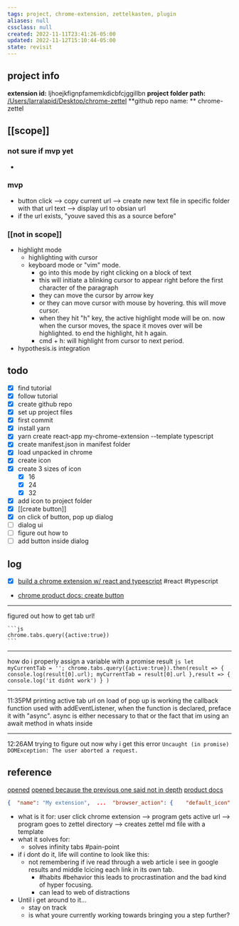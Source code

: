```yaml
---
tags: project, chrome-extension, zettelkasten, plugin
aliases: null
cssclass: null
created: 2022-11-11T23:41:26-05:00
updated: 2022-11-12T15:10:44-05:00
state: revisit
---
```

## project info 
**extension id:** ljhoejkfignpfamemkdicbfcjggillbn
**project folder path:**  [/Users/larralapid/Desktop/chrome-zettel](/Users/larralapid/Desktop/chrome-zettel)
**github repo name: ** chrome-zettel

## [[scope]]
### not sure if mvp yet 
- 
### mvp
- button click --> copy current url --> create new text file in specific folder with that url text --> display url to obsian url 
- if the url exists, "youve saved this as a source before"

### [[not in scope]]
- highlight mode 
	- highlighting with cursor 
	- keyboard mode or "vim" mode. 
		- go into this mode by right clicking on a block of text 
		- this will initiate a blinking cursor to appear right before the first character of the paragraph 
		- they can move the cursor by arrow key 
		- or they can move cursor with mouse by hovering. this will move cursor. 
		- when they hit "h" key, the active highlight mode will be on. now when the cursor moves, the space it moves over will be highlighted. to end the highlight, hit h again. 
		- cmd + h: will highlight from cursor to next period.
- hypothesis.is integration 

## todo
- [x] find tutorial
- [x] follow tutorial 
- [x] create github repo 
- [x] set up project files 
- [x] first commit 
- [x] install yarn
- [x] yarn create react-app my-chrome-extension --template typescript
- [x] create manifest.json in manifest folder
- [x] load unpacked in chrome 
- [x] create icon 
- [x] create 3 sizes of icon
	- [x] 16
	- [x] 24
	- [x] 32
- [x] add icon to project folder 
- [x] [[create button]]
- [x] on click of button, pop up dialog 
- [ ] dialog ui 
- [ ] figure out how to 
- [ ] add button inside dialog 

## log
- [x] [build a chrome extension w/ react and typescript](https://medium.com/swlh/how-to-build-a-chrome-extension-with-react-typescript-and-webpack-92e806ce2e16) #react #typescript
- [chrome product docs: create button ](https://developer.chrome.com/docs/extensions/reference/browserAction/)
***
figured out how to get tab url! 

	```js
	chrome.tabs.query({active:true})
	```
***

how do i properly assign a variable with a promise result 
	```js
	let myCurrentTab = '';
	chrome.tabs.query({active:true}).then(result => {
		console.log(result[0].url);
		myCurrentTab = result[0].url
	},result => {
		console.log('it didnt work')
	}
										 )
	```	
***
11:35PM printing active tab url on load of pop up is working 
the callback function used with addEventListener, when the function is declared, preface it with "async". async is either necessary to that or the fact that im using an await method in whats inside
***
12:26AM trying to figure out now why i get this error 
	`Uncaught (in promise) DOMException: The user aborted a request.	`

## reference
[opened](https://betterprogramming.pub/how-to-build-your-first-chrome-extension-8abdee9a4365)
[opened because the previous one said not in depth](https://hackernoon.com/step-by-step-guide-to-building-and-launching-your-chrome-extension-th3h3tx1)
[product docs](https://developer.chrome.com/docs/extensions/mv3/intro/)

```json
{  "name": "My extension",  ...  "browser_action": {    "default_icon": {                // optional      "16": "images/icon16.png",     // optional      "24": "images/icon24.png",     // optional      "32": "images/icon32.png"      // optional    },    "default_title": "Google Mail",  // optional, shown in tooltip    "default_popup": "popup.html"    // optional  },  ...}
```




- what is it for: user click chrome extension --> program gets active url --> program goes to zettel directory --> creates zettel md file with a template
- what it solves for: 
	- solves infinity tabs #pain-point
- if i dont do it, life will contine to look like this:
	- not remembering if ive read through a web article i see in google results and middle lcicing each link in its own tab. 
		- #habits #behavior this leads to procrastination and the bad kind of hyper focusing. 
		- can lead to web of distractions
- Until i get around to it...
	- stay on track
	- is what youre currently working towards bringing you a step further?